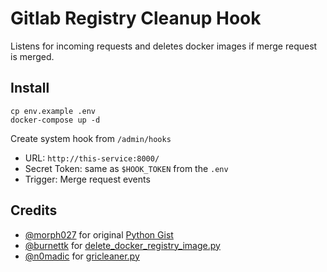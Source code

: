 # Gitlab Registry Cleanup Hook

Listens for incoming requests and deletes docker images if merge request is merged.

## Install

```
cp env.example .env
docker-compose up -d
```

Create system hook from `/admin/hooks`
- URL: `http://this-service:8000/`
- Secret Token: same as `$HOOK_TOKEN` from the `.env`
- Trigger: Merge request events

## Credits

- [@morph027] for original [Python Gist]
- [@burnettk] for [delete_docker_registry_image.py]
- [@n0madic] for [gricleaner.py]

[@burnettk]: https://github.com/burnettk
[@morph027]: https://gitlab.com/morph027
[@n0madic]: https://gitlab.com/n0madic
[Python Gist]: https://gitlab.com/snippets/1091155/
[delete_docker_registry_image.py]: https://github.com/burnettk/delete-docker-registry-image
[gricleaner.py]: https://github.com/n0madic/gitlab-registry-images-cleaner

